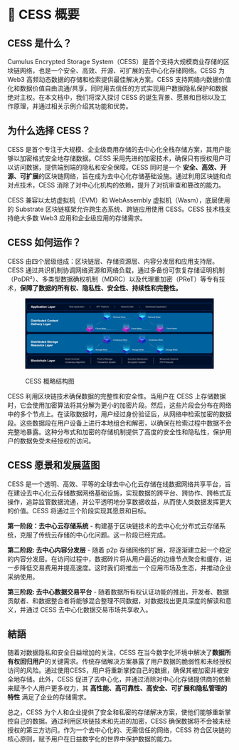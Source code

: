 # 🧐 CESS 概要

## CESS 是什么？

Cumulus Encrypted Storage System（CESS）是首个支持大规模商业存储的区块链网络，也是一个安全、高效、开源、可扩展的去中心化存储网络。CESS 为 Web3 高频动态数据的存储和检索提供最佳解决方案。CESS 支持网络内数据价值化和数据价值自由流通/共享，同时用去信任的方式实现用户数据隐私保护和数据绝对主权。在本文档中，我们将深入探讨 CESS 的诞生背景、愿景和目标以及工作原理，并通过相关示例介绍其功能和优势。

## 为什么选择 CESS？

CESS 是首个专注于大规模、企业级商用存储的去中心化全栈存储方案，其用户能够以加密格式安全地存储数据。CESS 采用先进的加密技术，确保只有授权用户可以访问数据，提供端到端的隐私和安全保障。CESS 同时是一个 **安全、高效、开源、可扩展**的区块链网络，旨在成为去中心化存储基础设施。通过利用区块链和点对点技术，CESS 消除了对中心化机构的依赖，提升了对抗审查和篡改的能力。

CESS 兼容以太坊虚拟机（EVM）和 WebAssembly 虚拟机（Wasm），底层使用的 Substrate 区块链框架允许跨生态系统、跨链应用使用 CESS。CESS 技术栈支持绝大多数 Web3 应用和企业级应用的存储需求。

## CESS 如何运作？

CESS 由四个层级组成：区块链层、存储资源层、内容分发层和应用支持层。CESS 通过共识机制协调网络资源和网络负载，通过多备份可恢复存储证明机制（PoDR²）、多类型数据确权机制（MDRC）以及代理重加密（PReT）等专有技术，**保障了数据的所有权、隐私性、安全性、持续性和完整性。**

<figure><img src="../assets/introduction/high-level-architecture-01.png" alt="High Level Architecture"><figcaption><p>CESS 概略结构图</p></figcaption></figure>

CESS 利用区块链技术确保数据的完整性和安全性。当用户在 CESS 上存储数据时，它会使用加密算法将其分解为更小的加密片段。然后，这些片段会分布在网络中的多个节点上。在读取数据时，用户经过身份验证后，从网络中检索加密的数据段。这些数据段在用户设备上进行本地组合和解密，以确保在检索过程中数据不会完整地暴露。这种分布式和加密的存储机制提供了高度的安全性和隐私性，保护用户的数据免受未经授权的访问。

## CESS 愿景和发展蓝图

CESS 是一个透明、高效、平等的全球去中心化云存储在线数据网络共享平台，旨在建设去中心化云存储数据网络基础设施，实现数据的跨平台、跨协作、跨格式互操作，追踪监管数据流通，并公平透明地分享数据收益，从而使人类数据发挥更大的价值。CESS 将通过三个阶段实现其愿景和目标。

**第一阶段：去中心云存储系统** - 构建基于区块链技术的去中心化分布式云存储系统，克服了传统云存储的中心化问题。这一阶段已经完成。

**第二阶段: 去中心内容分发层** - 随着 p2p 存储网络的扩展，将逐渐建立起一个稳定的内容分发层。在访问过程中，数据碎片将从用户最近的边缘节点聚合和缓存，进一步降低交易费用并提高速度。这时我们将推出一个应用市场及生态，并推动企业采纳使用。

**第三阶段: 去中心数据交易平台** - 随着数据所有权认证功能的推出，开发者、数据贡献者、和数据整合者将能够混合整理不同数据，对数据找出更具深度的解读和意义，并通过 CESS 去中心化数据交易市场共享收入。

## 結語

随着对数据隐私和安全日益增加的关注，CESS 在当今数字化环境中解决了**数据所有权回归用户**的关键需求。传统存储解决方案暴露了用户数据的脆弱性和未经授权访问的风险。通过使用CESS，用户将重新掌控自己的数据，确保其被加密并被安全地存储。此外，CESS 促进了去中心化，并通过消除对中心化存储提供商的依赖来赋予个人用户更多权力，其 **高性能、高可靠性、高安全、可扩展和隐私管理的特性** 满足了企业的存储需求。

总之，CESS 为个人和企业提供了安全和私密的存储解决方案，使他们能够重新掌控自己的数据。通过利用区块链技术和先进的加密，CESS 确保数据将不会被未经授权的第三方访问。作为一个去中心化的、无需信任的网络，CESS 符合区块链的核心原则，赋予用户在日益数字化的世界中保护数据的能力。
